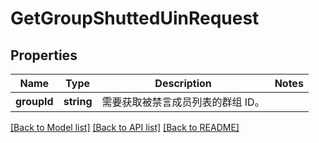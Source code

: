 # GetGroupShuttedUinRequest

## Properties
Name | Type | Description | Notes
------------ | ------------- | ------------- | -------------
**groupId** | **string** | 需要获取被禁言成员列表的群组 ID。 | 

[[Back to Model list]](../README.md#documentation-for-models) [[Back to API list]](../README.md#documentation-for-api-endpoints) [[Back to README]](../README.md)


